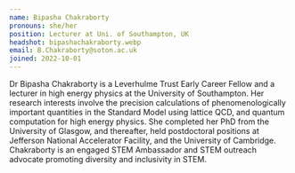 ```yaml
---
name: Bipasha Chakraborty
pronouns: she/her
position: Lecturer at Uni. of Southampton, UK
headshot: bipashachakraborty.webp
email: B.Chakraborty@soton.ac.uk
joined: 2022-10-01
---
```

Dr Bipasha Chakraborty is a Leverhulme Trust Early Career Fellow and a lecturer in high energy physics at the University of Southampton. Her research interests involve the precision calculations of phenomenologically important quantities in the Standard Model using lattice QCD, and quantum computation for high energy physics. She completed her PhD from the University of Glasgow, and thereafter, held postdoctoral positions at Jefferson National Accelerator Facility, and the University of Cambridge. Chakraborty is an engaged STEM Ambassador and STEM outreach advocate promoting diversity and inclusivity in STEM.
